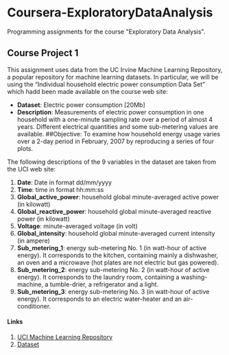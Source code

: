 # Coursera-ExploratoryDataAnalysis
Programming assignments for the course "Exploratory Data Analysis".

## Course Project 1

This assignment uses data from the UC Irvine Machine Learning Repository, a popular repository for machine learning datasets. In particular, we will be using the “Individual household electric power consumption Data Set” which hadd been made available on the course web site:

* **Dataset**: Electric power consumption [20Mb]
* **Description**: Measurements of electric power consumption in one household with a one-minute sampling rate over a period of almost 4 years. Different electrical quantities and some sub-metering values are available.
##Objective:
To examine how household energy usage varies over a 2-day period in February, 2007 by reproducing a series of four plots.

The following descriptions of the 9 variables in the dataset are taken from the UCI web site:

1. **Date**: Date in format dd/mm/yyyy
2. **Time**: time in format hh:mm:ss
3. **Global_active_power**: household global minute-averaged active power (in kilowatt)
4. **Global_reactive_power**: household global minute-averaged reactive power (in kilowatt)
5. **Voltage**: minute-averaged voltage (in volt)
6. **Global_intensity**: household global minute-averaged current intensity (in ampere)
7. **Sub_metering_1**: energy sub-metering No. 1 (in watt-hour of active energy). It corresponds to the kitchen, containing mainly a dishwasher, an oven and a microwave (hot plates are not electric but gas powered).
8. **Sub_metering_2**: energy sub-metering No. 2 (in watt-hour of active energy). It corresponds to the laundry room, containing a washing-machine, a tumble-drier, a refrigerator and a light.
9. **Sub_metering_3**: energy sub-metering No. 3 (in watt-hour of active energy). It corresponds to an electric water-heater and an air-conditioner.

#### Links
1. [UCI Machine Learning Repository](https://archive.ics.uci.edu/ml/datasets/Individual+household+electric+power+consumption)
2. [Dataset](https://d396qusza40orc.cloudfront.net/exdata%2Fdata%2Fhousehold_power_consumption.zip)
